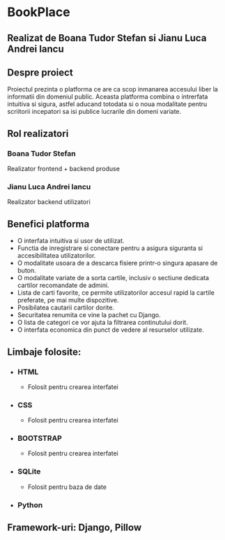 # BookPlace
## Realizat de Boana Tudor Stefan si Jianu Luca Andrei Iancu

## Despre proiect

Proiectul prezinta o platforma ce are ca scop inmanarea accesului liber la informatii din domeniul public. Aceasta platforma combina o intrerfata intuitiva si sigura, astfel aducand totodata si o noua modalitate pentru scriitorii incepatori sa isi publice lucrarile din domeni variate.

## Rol realizatori

### Boana Tudor Stefan  
Realizator frontend + backend produse

### Jianu Luca Andrei Iancu
Realizator backend utilizatori

## Benefici platforma

+ O interfata intuitiva si usor de utilizat.
+ Functia de inregistrare si conectare pentru a asigura siguranta si accesibilitatea utilizatorilor.
+ O modalitate usoara de a descarca fisiere printr-o singura apasare de buton.
+ O modalitate variate de a sorta cartile, inclusiv o sectiune dedicata cartilor recomandate de admini.
+ Lista de carti favorite, ce permite utilizatorilor accesul rapid la cartile preferate, pe mai multe dispozitive.
+ Posibilatea cautarii cartilor dorite.
+ Securitatea renumita ce vine la pachet cu Django.
+ O lista de categori ce vor ajuta la filtrarea continutului dorit.
+ O interfata economica din punct de vedere al resurselor utilizate.

## Limbaje folosite:
+ ### HTML
   - Folosit pentru crearea interfatei
+ ### CSS
   - Folosit pentru crearea interfatei
+ ### BOOTSTRAP
   - Folosit pentru crearea interfatei
+ ### SQLite
   - Folosit pentru baza de date
+ ### Python

## Framework-uri: Django, Pillow
